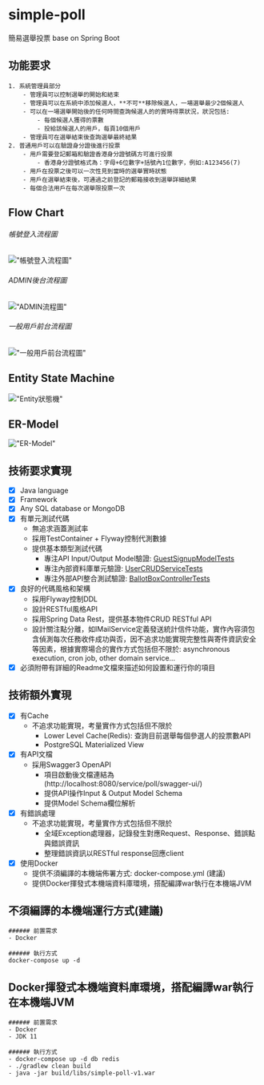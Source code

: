 # simple-poll
簡易選舉投票 base on Spring Boot

## 功能要求
```
1. 系統管理員部分
	- 管理員可以控制選舉的開始和結束
	- 管理員可以在系統中添加候選人，**不可**移除候選人，一場選舉最少2個候選人
	- 可以在一場選舉開始後的任何時間查詢候選人的的實時得票狀況，狀況包括:
		- 每個候選人獲得的票數
		- 投給該候選人的用戶，每頁10個用戶
	- 管理員可在選舉結束後查詢選舉最終結果
2. 普通用戶可以在驗證身分證後進行投票
	- 用戶需要登記郵箱和驗證⾹港身分證號碼方可進行投票
		- 香港身分證號格式為：字母+6位數字+括號內1位數字，例如:A123456(7)
	- 用戶在投票之後可以一次性見到當時的選舉實時狀態
	- 用戶在選舉結束後，可通過之前登記的郵箱接收到選舉詳細結果
	- 每個合法用戶在每次選舉限投票一次
```

## Flow Chart
###### 帳號登入流程圖
!["帳號登入流程圖"](https://github.com/terryturner/simple-poll/raw/main/Documents/flowchart-signin.drawio.svg)

###### ADMIN後台流程圖
!["ADMIN流程圖"](https://github.com/terryturner/simple-poll/raw/main/Documents/flowchart-admin.drawio.svg)

###### 一般用戶前台流程圖
!["一般用戶前台流程圖"](https://github.com/terryturner/simple-poll/raw/main/Documents/flowchart-normal-user.drawio.svg)


## Entity State Machine
!["Entity狀態機"](https://github.com/terryturner/simple-poll/raw/main/Documents/state-machine.drawio.svg)


## ER-Model
!["ER-Model"](https://github.com/terryturner/simple-poll/raw/main/Documents/er-admin.drawio.svg)

## 技術要求實現
- [x] Java language
- [x] Framework
- [x] Any SQL database or MongoDB
- [x] 有單元測試代碼
	- 無追求涵蓋測試率
	- 採用TestContainer + Flyway控制代測數據
	- 提供基本類型測試代碼
		- 專注API Input/Output Model驗證: [GuestSignupModelTests](src/test/java/com/simple/poll/model/GuestSignupModelTests.java)
		- 專注內部資料庫單元驗證: [UserCRUDServiceTests](src/test/java/com/simple/poll/service/UserCRUDServiceTests.java)
		- 專注外部API整合測試驗證: [BallotBoxControllerTests](src/test/java/com/simple/poll/controller/BallotBoxControllerTests.java)
- [x] 良好的代碼風格和架構
	- 採用Flyway控制DDL
	- 設計RESTful風格API
	- 採用Spring Data Rest，提供基本物件CRUD RESTful API
	- 設計關注點分離，如IMailService定義發送統計信件功能，實作內容須包含偵測每次任務收件成功與否，因不追求功能實現完整性與寄件資訊安全等因素，根據實際場合的實作方式包括但不限於: asynchronous execution, cron job, other domain service...
- [x] 必須附帶有詳細的Readme文檔來描述如何設置和運行你的項目

## 技術額外實現
- [x] 有Cache
	- 不追求功能實現，考量實作方式包括但不限於
		- Lower Level Cache(Redis): 查詢目前選舉每個參選人的投票數API
		- PostgreSQL Materialized View
- [x] 有API文檔
	- 採用Swagger3 OpenAPI
		- 項目啟動後文檔連結為(http://localhost:8080/service/poll/swagger-ui/)
		- 提供API操作Input & Output Model Schema
		- 提供Model Schema欄位解析
- [x] 有錯誤處理
	- 不追求功能實現，考量實作方式包括但不限於
		- 全域Exception處理器，記錄發生對應Request、Response、錯誤點與錯誤資訊
		- 整理錯誤資訊以RESTful response回應client
- [x] 使用Docker
	- 提供不須編譯的本機端佈署方式: docker-compose.yml (建議)
	- 提供Docker揮發式本機端資料庫環境，搭配編譯war執行在本機端JVM


## 不須編譯的本機端運行方式(建議)
```
###### 前置需求
- Docker

###### 執行方式
docker-compose up -d
```

## Docker揮發式本機端資料庫環境，搭配編譯war執行在本機端JVM
```
###### 前置需求
- Docker
- JDK 11

###### 執行方式
- docker-compose up -d db redis
- ./gradlew clean build
- java -jar build/libs/simple-poll-v1.war
```
